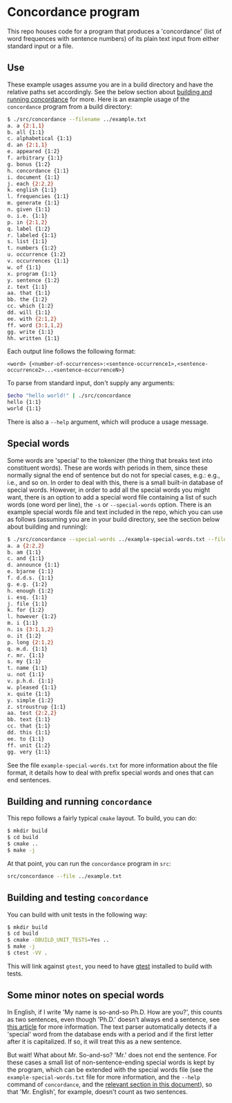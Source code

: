 # Concordance program
This repo houses code for a program that produces a 'concordance'
(list of word frequences with sentence numbers) of its plain text
input from either standard input or a file.

## Use
These example usages assume you are in a build directory and have the
relative paths set accordingly.  See the below section about [building
and running concordance](#building-and-running-concordance) for more. Here is an example usage of the
`concordance` program from a build directory:

```sh
$ ./src/concordance --filename ../example.txt
a. a {2:1,1}
b. all {1:1}
c. alphabetical {1:1}
d. an {2:1,1}
e. appeared {1:2}
f. arbitrary {1:1}
g. bonus {1:2}
h. concordance {1:1}
i. document {1:1}
j. each {2:2,2}
k. english {1:1}
l. frequencies {1:1}
m. generate {1:1}
n. given {1:1}
o. i.e. {1:1}
p. in {2:1,2}
q. label {1:2}
r. labeled {1:1}
s. list {1:1}
t. numbers {1:2}
u. occurrence {1:2}
v. occurrences {1:1}
w. of {1:1}
x. program {1:1}
y. sentence {1:2}
z. text {1:1}
aa. that {1:1}
bb. the {1:2}
cc. which {1:2}
dd. will {1:1}
ee. with {2:1,2}
ff. word {3:1,1,2}
gg. write {1:1}
hh. written {1:1}
```

Each output line follows the following format:

```
<word> {<number-of-occurrences>:<sentence-occurrence1>,<sentence-occurrence2>...<sentence-occurrenceN>}
```

To parse from standard input, don't supply any arguments:

```sh
$echo "hello world!" | ./src/concordance
hello {1:1}
world {1:1}
```


There is also a `--help` argument, which will produce a usage message.

## Special words

Some words are 'special' to the tokenizer (the thing that breaks text
into constituent words). These are words with periods in them, since
these normally signal the end of sentence but do not for special
cases, e.g.: e.g., i.e., and so on. In order to deal with this, there
is a small built-in database of special words. However, in order to
add all the special words you might want, there is an option to add a
special word file containing a list of such words (one word per line),
the `-s` or `--special-words` option. There is an example special
words file and text included in the repo, which you can use as follows
(assuming you are in your build directory, see the section below about
building and running):

```sh
$ ./src/concordance --special-words ../example-special-words.txt --filename ../example-with-special-words.txt
a. a {2:2,2}
b. am {1:1}
c. and {1:1}
d. announce {1:1}
e. bjarne {1:1}
f. d.d.s. {1:1}
g. e.g. {1:2}
h. enough {1:2}
i. esq. {1:1}
j. file {1:1}
k. for {1:2}
l. however {1:2}
m. i {1:1}
n. is {3:1,1,2}
o. it {1:2}
p. long {2:1,2}
q. m.d. {1:1}
r. mr. {1:1}
s. my {1:1}
t. name {1:1}
u. not {1:1}
v. p.h.d. {1:1}
w. pleased {1:1}
x. quite {1:1}
y. simple {1:2}
z. stroustrup {1:1}
aa. test {2:2,2}
bb. text {1:1}
cc. that {1:1}
dd. this {1:1}
ee. to {1:1}
ff. unit {1:2}
gg. very {1:1}
```

See the file `example-special-words.txt` for more information about
the file format, it details how to deal with prefix special words and
ones that can end sentences.

## Building and running `concordance`

This repo follows a fairly typical `cmake` layout. To build, you can do:

```sh
$ mkdir build
$ cd build
$ cmake ..
$ make -j
```

At that point, you can run the `concordance` program in `src`:

```sh
src/concordance --file ../example.txt
```

## Building and testing `concordance`
You can build with unit tests in the following way:

```sh
$ mkdir build
$ cd build
$ cmake -DBUILD_UNIT_TESTS=Yes ..
$ make -j
$ ctest -VV .
```

This will link against `gtest`, you need to have
[gtest](https://github.com/google/googletest) installed to build with
tests.

## Some minor notes on special words

In English, if I write 'My name is so-and-so Ph.D. How are you?', this
counts as two sentences, even though 'Ph.D.' doesn't always end a
sentence, see [this
article](https://www.quickanddirtytips.com/education/grammar/ending-sentence-abbreviation)
for more information. The text parser automatically detects if a
'special' word from the database ends with a period and if the first
letter after it is capitalized. If so, it will treat this as a new sentence.

But wait! What about Mr. So-and-so? 'Mr.' does not end the
sentence. For these cases a small list of non-sentence-ending special
words is kept by the program, which can be extended with the special
words file (see the `example-special-words.txt` file for more
information, and the `--help` command of `concordance`, and the
[relevant section in this document](#special-words)), so that
'Mr. English', for example, doesn't count as two sentences.


